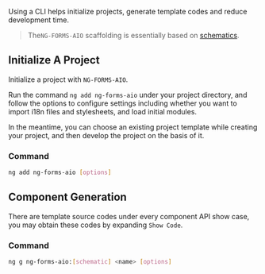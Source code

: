Using a CLI helps initialize projects, generate template codes and reduce development time.
> The`NG-FORMS-AIO` scaffolding is essentially based on [schematics](https://blog.angular.io/schematics-an-introduction-dc1dfbc2a2b2).

## Initialize A Project

Initialize a project with `NG-FORMS-AIO`.

Run the command `ng add ng-forms-aio` under your project directory, and follow the options to configure settings including whether you want to import i18n files and stylesheets, and load initial modules.

In the meantime, you can choose an existing project template while creating your project, and then develop the project on the basis of it.

### Command

```bash
ng add ng-forms-aio [options]
```

## Component Generation

There are template source codes under every component API show case, you may obtain these codes by expanding `Show Code`.

### Command

```bash
ng g ng-forms-aio:[schematic] <name> [options]
```
